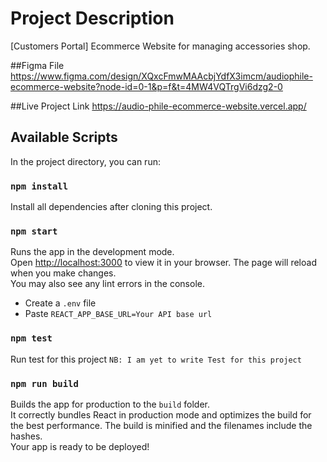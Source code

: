 
# Project Description
[Customers Portal] Ecommerce Website for managing accessories shop.

##Figma File
https://www.figma.com/design/XQxcFmwMAAcbjYdfX3imcm/audiophile-ecommerce-website?node-id=0-1&p=f&t=4MW4VQTrgVi6dzg2-0

##Live Project Link 
https://audio-phile-ecommerce-website.vercel.app/

## Available Scripts
In the project directory, you can run:

### `npm install`
Install all dependencies after cloning this project.

### `npm start`
Runs the app in the development mode.\
Open [http://localhost:3000](http://localhost:3000) to view it in your browser.
The page will reload when you make changes.\
You may also see any lint errors in the console.
- Create a `.env` file
- Paste `REACT_APP_BASE_URL=Your API base url`

### `npm test`
Run test for this project
`NB: I am yet to write Test for this project`

### `npm run build`
Builds the app for production to the `build` folder.\
It correctly bundles React in production mode and optimizes the build for the best performance.
The build is minified and the filenames include the hashes.\
Your app is ready to be deployed!

